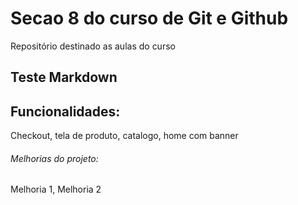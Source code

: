 # Secao 8 do curso de Git e Github

Repositório destinado as aulas do curso

## Teste Markdown
## Funcionalidades:

Checkout, tela de produto, catalogo, home com banner

###### Melhorias do projeto:

Melhoria 1, Melhoria 2